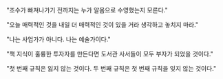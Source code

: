 "조수가 빠져나가기 전까지는 누가 알몸으로 수영했는지 모른다."

"오늘 매력적인 것을 내일 더 매력적인 것이 있을 거라 생각하고 놓치지 마라."

"나는 사업가가 아니다. 나는 예술가이다."

"책 지식이 훌륭한 투자자를 만든다면 도서관 사서들이 모두 부자가 되었을 것이다."

"첫 번째 규칙은 잃지 않는 것이다. 두 번째 규칙은 첫 번째 규칙을 잊지 않는 것이다."